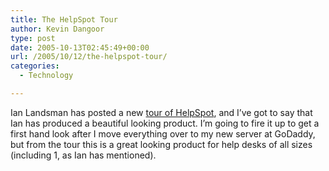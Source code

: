 ```yaml
---
title: The HelpSpot Tour
author: Kevin Dangoor
type: post
date: 2005-10-13T02:45:49+00:00
url: /2005/10/12/the-helpspot-tour/
categories:
  - Technology

---
```

Ian Landsman has posted a new [tour of HelpSpot][1], and I&#8217;ve got to say that Ian has produced a beautiful looking product. I&#8217;m going to fire it up to get a first hand look after I move everything over to my new server at GoDaddy, but from the tour this is a great looking product for help desks of all sizes (including 1, as Ian has mentioned).

 [1]: http://www.userscape.com/products/helpspot/tour/1/